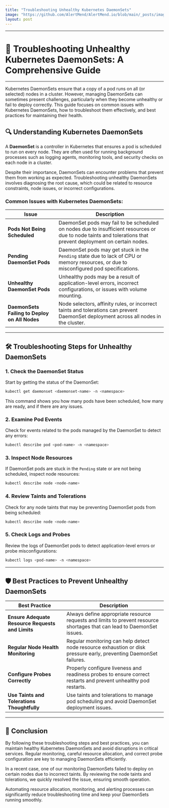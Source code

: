 ```yaml
---
title: "Troubleshooting Unhealthy Kubernetes DaemonSets"
image: "https://github.com/AlertMend/AlertMend.io/blob/main/_posts/images/daemonset_troubleshooting.png?raw=true"
layout: post
---
```


---
# 🚀 **Troubleshooting Unhealthy Kubernetes DaemonSets: A Comprehensive Guide**
---


Kubernetes DaemonSets ensure that a copy of a pod runs on all (or selected) nodes in a cluster. However, managing DaemonSets can sometimes present challenges, particularly when they become unhealthy or fail to deploy correctly. This guide focuses on common issues with Kubernetes DaemonSets, how to troubleshoot them effectively, and best practices for maintaining their health.

## 🔍 **Understanding Kubernetes DaemonSets**

A **DaemonSet** is a controller in Kubernetes that ensures a pod is scheduled to run on every node. They are often used for running background processes such as logging agents, monitoring tools, and security checks on each node in a cluster.

Despite their importance, DaemonSets can encounter problems that prevent them from working as expected. Troubleshooting unhealthy DaemonSets involves diagnosing the root cause, which could be related to resource constraints, node issues, or incorrect configurations.

### **Common Issues with Kubernetes DaemonSets**:

| **Issue**                            | **Description**                                                                                                                                           |
|--------------------------------------|-----------------------------------------------------------------------------------------------------------------------------------------------------------|
| **Pods Not Being Scheduled**         | DaemonSet pods may fail to be scheduled on nodes due to insufficient resources or due to node taints and tolerations that prevent deployment on certain nodes.|
| **Pending DaemonSet Pods**           | DaemonSet pods may get stuck in the `Pending` state due to lack of CPU or memory resources, or due to misconfigured pod specifications.                    |
| **Unhealthy DaemonSet Pods**         | Unhealthy pods may be a result of application-level errors, incorrect configurations, or issues with volume mounting.                                       |
| **DaemonSets Failing to Deploy on All Nodes** | Node selectors, affinity rules, or incorrect taints and tolerations can prevent DaemonSet deployment across all nodes in the cluster.                       |

---

## 🛠️ **Troubleshooting Steps for Unhealthy DaemonSets**

### 1. **Check the DaemonSet Status**
Start by getting the status of the DaemonSet:
```bash
kubectl get daemonset <daemonset-name> -n <namespace>
```
This command shows you how many pods have been scheduled, how many are ready, and if there are any issues.

### 2. **Examine Pod Events**
Check for events related to the pods managed by the DaemonSet to detect any errors:
```bash
kubectl describe pod <pod-name> -n <namespace>
```

### 3. **Inspect Node Resources**
If DaemonSet pods are stuck in the `Pending` state or are not being scheduled, inspect node resources:
```bash
kubectl describe node <node-name>
```

### 4. **Review Taints and Tolerations**
Check for any node taints that may be preventing DaemonSet pods from being scheduled:
```bash
kubectl describe node <node-name>
```

### 5. **Check Logs and Probes**
Review the logs of DaemonSet pods to detect application-level errors or probe misconfigurations:
```bash
kubectl logs <pod-name> -n <namespace>
```

---

## 🛡️ **Best Practices to Prevent Unhealthy DaemonSets**

| **Best Practice**                             | **Description**                                                                                                               |
|----------------------------------------------|-------------------------------------------------------------------------------------------------------------------------------|
| **Ensure Adequate Resource Requests and Limits** | Always define appropriate resource requests and limits to prevent resource shortages that can lead to DaemonSet issues.       |
| **Regular Node Health Monitoring**            | Regular monitoring can help detect node resource exhaustion or disk pressure early, preventing DaemonSet failures.             |
| **Configure Probes Correctly**                | Properly configure liveness and readiness probes to ensure correct restarts and prevent unhealthy pod restarts.                |
| **Use Taints and Tolerations Thoughtfully**   | Use taints and tolerations to manage pod scheduling and avoid DaemonSet deployment issues.                                     |

---

## 🚀 **Conclusion**

By following these troubleshooting steps and best practices, you can maintain healthy Kubernetes DaemonSets and avoid disruptions in critical services. Regular monitoring, careful resource allocation, and correct probe configuration are key to managing DaemonSets efficiently.

In a recent case, one of our monitoring DaemonSets failed to deploy on certain nodes due to incorrect taints. By reviewing the node taints and tolerations, we quickly resolved the issue, ensuring smooth operation.

Automating resource allocation, monitoring, and alerting processes can significantly reduce troubleshooting time and keep your DaemonSets running smoothly.


